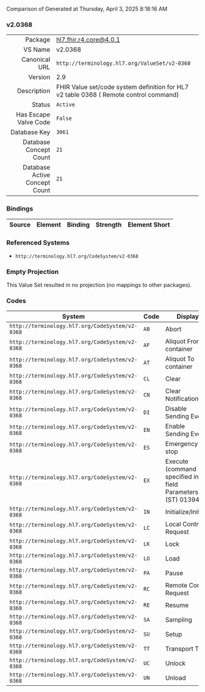 Comparison of 
Generated at Thursday, April 3, 2025 8:18:16 AM

### v2.0368

|      |     |
| ---: | --- |
| Package | hl7.fhir.r4.core@4.0.1 |
| VS Name | v2.0368 |
| Canonical URL | `http://terminology.hl7.org/ValueSet/v2-0368` |
| Version | 2.9 |
| Description | FHIR Value set/code system definition for HL7 v2 table 0368 ( Remote control command) |
| Status | `Active` |
| Has Escape Valve Code | `False` |
| Database Key | `3061` |
| Database Concept Count | `21` |
| Database Active Concept Count | `21` |
### Bindings

| Source | Element | Binding | Strength | Element Short |
| ------ | ------- | ------- | -------- | ------------- |

### Referenced Systems

* `http://terminology.hl7.org/CodeSystem/v2-0368`
### Empty Projection

This Value Set resulted in no projection (no mappings to other packages).

### Codes

| System | Code | Display |
| ------ | ---- | ------- |
| `http://terminology.hl7.org/CodeSystem/v2-0368` | `AB` | Abort |
| `http://terminology.hl7.org/CodeSystem/v2-0368` | `AF` | Aliquot From container |
| `http://terminology.hl7.org/CodeSystem/v2-0368` | `AT` | Aliquot To container |
| `http://terminology.hl7.org/CodeSystem/v2-0368` | `CL` | Clear |
| `http://terminology.hl7.org/CodeSystem/v2-0368` | `CN` | Clear Notification |
| `http://terminology.hl7.org/CodeSystem/v2-0368` | `DI` | Disable Sending Events |
| `http://terminology.hl7.org/CodeSystem/v2-0368` | `EN` | Enable Sending Events |
| `http://terminology.hl7.org/CodeSystem/v2-0368` | `ES` | Emergency -stop |
| `http://terminology.hl7.org/CodeSystem/v2-0368` | `EX` | Execute (command specified in field Parameters (ST) 01394) |
| `http://terminology.hl7.org/CodeSystem/v2-0368` | `IN` | Initialize/Initiate |
| `http://terminology.hl7.org/CodeSystem/v2-0368` | `LC` | Local Control Request |
| `http://terminology.hl7.org/CodeSystem/v2-0368` | `LK` | Lock |
| `http://terminology.hl7.org/CodeSystem/v2-0368` | `LO` | Load |
| `http://terminology.hl7.org/CodeSystem/v2-0368` | `PA` | Pause |
| `http://terminology.hl7.org/CodeSystem/v2-0368` | `RC` | Remote Control Request |
| `http://terminology.hl7.org/CodeSystem/v2-0368` | `RE` | Resume |
| `http://terminology.hl7.org/CodeSystem/v2-0368` | `SA` | Sampling |
| `http://terminology.hl7.org/CodeSystem/v2-0368` | `SU` | Setup |
| `http://terminology.hl7.org/CodeSystem/v2-0368` | `TT` | Transport To |
| `http://terminology.hl7.org/CodeSystem/v2-0368` | `UC` | Unlock |
| `http://terminology.hl7.org/CodeSystem/v2-0368` | `UN` | Unload |
